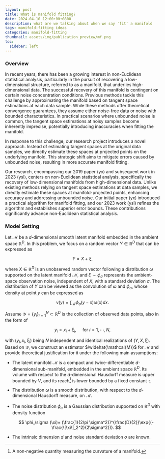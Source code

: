 ```yaml
---
layout: post
title: What is manifold fitting?
date: 2024-04-10 12:00:00+0800
description: what are we talking about when we say 'fit' a manifold
tags: manifold-fitting ideas
categories: manifold-fitting
thumbnail: assets/img/publication_preview/mf.png
toc:
  sidebar: left
---
```


### Overview

In recent years, there has been a growing interest in non-Euclidean statistical analysis, particularly in the pursuit of recovering a low-dimensional structure, referred to as a manifold, that underlies high-dimensional data. The successful recovery of this manifold is contingent on certain noise concentration conditions. Previous methods tackle this challenge by approximating the manifold based on tangent space estimations at each data sample. While these methods offer theoretical convergence guarantees, they assume either noise-free data or noise with bounded characteristics. In practical scenarios where unbounded noise is common, the tangent space estimations at noisy samples become inherently imprecise, potentially introducing inaccuracies when fitting the manifold.

In response to this challenge, our research project introduces a novel approach. Instead of estimating tangent spaces at the original data samples, we directly estimate these spaces at projected points on the underlying manifold. This strategic shift aims to mitigate errors caused by unbounded noise, resulting in more accurate manifold fitting.

Our research, encompassing our 2019 paper (yx) and subsequent work in 2023 (ysl), centers on non-Euclidean statistical analysis, specifically the recovery of low-dimensional manifolds from high-dimensional data. Unlike existing methods relying on tangent space estimations at data samples, we directly estimate these spaces at manifold-projected points, enhancing accuracy and addressing unbounded noise. Our initial paper (yx) introduced a practical algorithm for manifold fitting, and our 2023 work (ysl) refines the algorithm and establishes superior error bounds. These contributions significantly advance non-Euclidean statistical analysis.


### Model Setting

Let $\mathcal{M}$ be a $d$-dimensional smooth latent manifold embedded in the ambient space $\mathbb{R}^D$. In this problem, we focus on a random vector $Y \in \mathbb{R}^D$ that can be expressed as

$$
    Y = X + \xi,
$$

where $X \in \mathbb{R}^D$ is an unobserved random vector following a distribution $\omega$ supported on the latent manifold $\mathcal{M}$, and $\xi \sim \phi_\sigma$ represents the ambient-space observation noise, independent of $X$, with a standard deviation $\sigma$. The distribution of $Y$ can be viewed as the convolution of $\omega$ and $\phi_\sigma$, whose density at point $y$ can be expressed as

$$
    \nu(y) = \int_\mathcal{M} \phi_\sigma(y-x)\omega(x)d x.
$$

Assume $\mathcal{Y} = \{y_i\}_{i=1}^N \subset \mathbb{R}^D$ is the collection of observed data points, also in the form of

$$
    y_i = x_i + \xi_i, \quad \text{ for } i = 1,\cdots,N, 
$$

with $(y_i, x_i,\xi_i)$ being $N$ independent and identical realizations of $(Y,X,\xi)$. Based on $\mathcal{Y}$, we construct an estimator $\widehat{\mathcal{M}}$ for $\mathcal{M}$ and provide theoretical justification for it under the following main assumptions:

- The latent manifold $\mathcal{M}$ is a compact and twice-differentiable $d$-dimensional sub-manifold, embedded in the ambient space $\mathbb{R}^D$. Its volume with respect to the $d$-dimensional Hausdorff measure is upper bounded by $V$, and its reach[^1] is lower bounded by a fixed constant $\tau$.
    
- The distribution $\omega$ is a smooth distribution, with respect to the $d$-dimensional Hausdorff measure, on $\mathcal{M}$.

- The noise distribution $\phi_\sigma$ is a Gaussian distribution supported on $\mathbb{R}^D$ with density function 

    $$
      \phi_\sigma (\xi)= (\frac{1}{2\pi \sigma^2})^{\frac{D}{2}}\exp{(-\frac{\|\xi\|_2^2}{2\sigma^2})}.
    $$

- The intrinsic dimension $d$ and noise standard deviation $\sigma$ are known.

[^1]: A non-negative quantity measuring the curvature of a manifold.